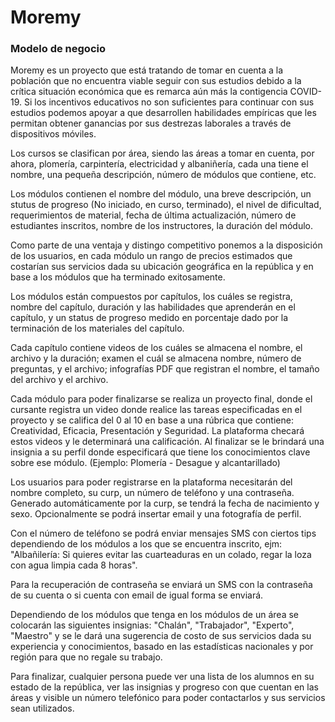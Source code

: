 # Moremy 

### Modelo de negocio

Moremy es un proyecto que está tratando de tomar en cuenta a la población que no encuentra viable seguir con sus estudios debido a la crítica situación económica que es remarca aún más la contigencia COVID-19. Si los incentivos educativos no son suficientes para continuar con sus estudios podemos apoyar a que desarrollen habilidades empíricas que les permitan obtener ganancias por sus destrezas laborales a través de dispositivos móviles. 

Los cursos se clasifican por área, siendo las áreas a tomar en cuenta, por ahora, plomería, carpintería, electricidad y albaniñería, cada una tiene el nombre, una pequeña descripción, número de módulos que contiene, etc.

Los módulos contienen el nombre del módulo, una breve descripción, un stutus de progreso (No iniciado, en curso, terminado), el nivel de dificultad,  requerimientos de material, fecha de última actualización, número de estudiantes inscritos, nombre de los instructores, la duración del módulo.

Como parte de una ventaja y distingo competitivo ponemos a la disposición de los usuarios, en cada módulo un rango de precios estimados que costarían sus servicios dada su ubicación geográfica en la república y en base a los módulos que ha terminado exitosamente. 

Los módulos están compuestos por capítulos, los cuáles se registra, nombre del capítulo, duración y las habilidades que aprenderán en el capítulo, y un status de progreso medido en porcentaje dado por la terminación de los materiales del capítulo. 

Cada capítulo contiene videos de los cuáles se almacena el nombre, el archivo y la duración; examen el cuál se almacena nombre, número de preguntas, y el archivo; infografías PDF que registran el nombre, el tamaño del archivo y el archivo.

Cada módulo para poder finalizarse se realiza un proyecto final, donde el cursante registra un video donde realice las tareas especificadas en el proyecto y se califica del 0 al 10 en base a una rúbrica que contiene: Creatividad, Eficacia, Presentación y Seguridad. La plataforma checará estos videos y le determinará una calificación. Al finalizar se le brindará una insignia a su perfil donde especificará que tiene los conocimientos clave sobre ese módulo. (Ejemplo: Plomería - Desague y alcantarillado)

Los usuarios para poder registrarse en la plataforma necesitarán del nombre completo, su curp, un número de teléfono y una contraseña. Generado automáticamente por la curp, se tendrá la fecha de nacimiento y sexo. Opcionalmente se podrá insertar email y una fotografía de perfil.

Con el número de teléfono se podrá enviar mensajes SMS con ciertos tips dependiendo de los módulos a los que se encuentra inscrito, ejm: "Albañilería: Si quieres evitar las cuarteaduras en un colado, regar la loza con agua limpia cada 8 horas". 

Para la recuperación de contraseña se enviará un SMS con la contraseña de su cuenta o si cuenta con email de igual forma se enviará. 


Dependiendo de los módulos que tenga en los módulos de un área se colocarán las siguientes insignias: "Chalán", "Trabajador", "Experto", "Maestro" y se le dará una sugerencia de costo de sus servicios dada su experiencia y conocimientos, basado en las estadísticas nacionales y por región para que no regale su trabajo. 


Para finalizar, cualquier persona puede ver una lista de los alumnos en su estado de la república, ver las insignias y progreso con que cuentan en las áreas y visible un número telefónico para poder contactarlos y sus servicios sean utilizados. 